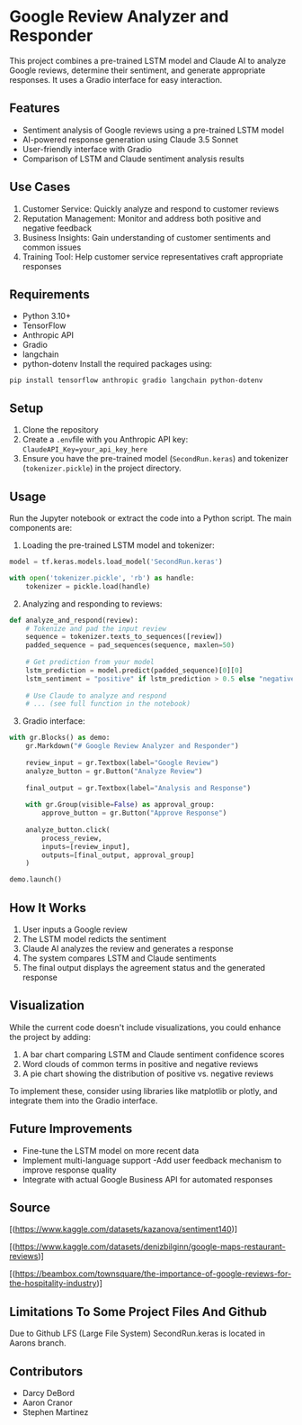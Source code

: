 # Google Review Analyzer and Responder
This project combines a pre-trained LSTM model and Claude AI to analyze Google reviews, determine their sentiment, and generate appropriate responses. It uses a Gradio interface for easy interaction.
## Features
- Sentiment analysis of Google reviews using a pre-trained LSTM model
- AI-powered response generation using Claude 3.5 Sonnet
- User-friendly interface with Gradio
- Comparison of LSTM and Claude sentiment analysis results
## Use Cases
1. Customer Service: Quickly analyze and respond to customer reviews
2. Reputation Management: Monitor and address both positive and negative feedback
3. Business Insights: Gain understanding of customer sentiments and common issues
4. Training Tool: Help customer service representatives craft appropriate responses
## Requirements
- Python 3.10+
- TensorFlow
- Anthropic API
- Gradio
- langchain
- python-dotenv
Install the required packages using:

```pip install tensorflow anthropic gradio langchain python-dotenv```
##  Setup
1. Clone the repository
2. Create a ```.env```file with you Anthropic API key:
```ClaudeAPI_Key=your_api_key_here```
3. Ensure you have the pre-trained model (```SecondRun.keras```) and tokenizer (```tokenizer.pickle```) in the project directory.
## Usage

Run the Jupyter notebook or extract the code into a Python script. The main components are:

1. Loading the pre-trained LSTM model and tokenizer:

```python
model = tf.keras.models.load_model('SecondRun.keras')

with open('tokenizer.pickle', 'rb') as handle:
    tokenizer = pickle.load(handle)
```
2. Analyzing and responding to reviews:

```python
def analyze_and_respond(review):
    # Tokenize and pad the input review
    sequence = tokenizer.texts_to_sequences([review])
    padded_sequence = pad_sequences(sequence, maxlen=50)
    
    # Get prediction from your model
    lstm_prediction = model.predict(padded_sequence)[0][0]
    lstm_sentiment = "positive" if lstm_prediction > 0.5 else "negative"
    
    # Use Claude to analyze and respond
    # ... (see full function in the notebook)
```
3. Gradio interface:

```python
with gr.Blocks() as demo:
    gr.Markdown("# Google Review Analyzer and Responder")
    
    review_input = gr.Textbox(label="Google Review")
    analyze_button = gr.Button("Analyze Review")
    
    final_output = gr.Textbox(label="Analysis and Response")
    
    with gr.Group(visible=False) as approval_group:
        approve_button = gr.Button("Approve Response")
    
    analyze_button.click(
        process_review,
        inputs=[review_input],
        outputs=[final_output, approval_group]
    )

demo.launch()
```
## How It Works
1. User inputs a Google review
2. The LSTM model redicts the sentiment
3. Claude AI analyzes the review and generates a response
4. The system compares LSTM and Claude sentiments
5. The final output displays the agreement status and the generated response

## Visualization
While the current code doesn't include visualizations, you could enhance the project by adding:
1. A bar chart comparing LSTM and Claude sentiment confidence scores
2. Word clouds of common terms in positive and negative reviews
3. A pie chart showing the distribution of positive vs. negative reviews

To implement these, consider using libraries like matplotlib or plotly, and integrate them into the Gradio interface.
## Future Improvements
- Fine-tune the LSTM model on more recent data
- Implement multi-language support
-Add user feedback mechanism to improve response quality
- Integrate with actual Google Business API for automated responses
## Source
[(https://www.kaggle.com/datasets/kazanova/sentiment140)]

[(https://www.kaggle.com/datasets/denizbilginn/google-maps-restaurant-reviews)]

[(https://beambox.com/townsquare/the-importance-of-google-reviews-for-the-hospitality-industry)]

## Limitations To Some Project Files And Github
Due to Github LFS (Large File System) SecondRun.keras is located in Aarons branch.

## Contributors
- Darcy DeBord
- Aaron Cranor
- Stephen Martinez
